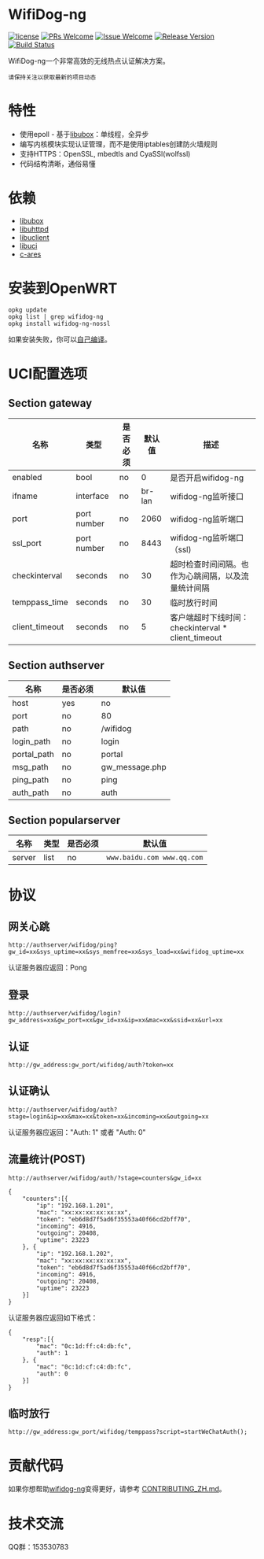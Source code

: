 # WifiDog-ng

[1]: https://img.shields.io/badge/license-LGPL2-brightgreen.svg?style=plastic
[2]: /LICENSE
[3]: https://img.shields.io/badge/PRs-welcome-brightgreen.svg?style=plastic
[4]: https://github.com/zhaojh329/wifidog-ng/pulls
[5]: https://img.shields.io/badge/Issues-welcome-brightgreen.svg?style=plastic
[6]: https://github.com/zhaojh329/wifidog-ng/issues/new
[7]: https://img.shields.io/badge/release-1.1.3-blue.svg?style=plastic
[8]: https://github.com/zhaojh329/wifidog-ng/releases
[9]: https://travis-ci.org/zhaojh329/wifidog-ng.svg?branch=master
[10]: https://travis-ci.org/zhaojh329/wifidog-ng

[![license][1]][2]
[![PRs Welcome][3]][4]
[![Issue Welcome][5]][6]
[![Release Version][7]][8]
[![Build Status][9]][10]

[libuhttpd]: https://github.com/zhaojh329/libuhttpd
[libubox]: https://git.openwrt.org/?p=project/libubox.git
[libuclient]: https://git.openwrt.org/?p=project/uclient.git
[libuci]: https://git.openwrt.org/?p=project/uci.git
[WifiDog]: https://github.com/wifidog/wifidog-gateway
[c-ares]: https://github.com/c-ares/c-ares

WifiDog-ng一个非常高效的无线热点认证解决方案。

`请保持关注以获取最新的项目动态`

# 特性
* 使用epoll - 基于[libubox]：单线程，全异步
* 编写内核模块实现认证管理，而不是使用iptables创建防火墙规则
* 支持HTTPS：OpenSSL, mbedtls and CyaSSl(wolfssl)
* 代码结构清晰，通俗易懂

# 依赖
* [libubox]
* [libuhttpd]
* [libuclient]
* [libuci]
* [c-ares]

# 安装到OpenWRT
    opkg update
    opkg list | grep wifidog-ng
    opkg install wifidog-ng-nossl

如果安装失败，你可以[自己编译](/BUILDOPENWRT_ZH.md)。

# UCI配置选项
## Section gateway
| 名称           | 类型        | 是否必须  | 默认值   | 描述 |
| -------------- | ----------- | --------- | -------- | ----------- |
| enabled        | bool        | no        | 0        | 是否开启wifidog-ng |
| ifname         | interface   | no        | br-lan   | wifidog-ng监听接口 |
| port           | port number | no        | 2060     | wifidog-ng监听端口 |
| ssl_port       | port number | no        | 8443     | wifidog-ng监听端口（ssl) |
| checkinterval  | seconds     | no        | 30       | 超时检查时间间隔。也作为心跳间隔，以及流量统计间隔 |
| temppass_time  | seconds     | no        | 30       | 临时放行时间 |
| client_timeout | seconds     | no        | 5        | 客户端超时下线时间：checkinterval * client_timeout |

## Section authserver
| 名称        | 是否必须  | 默认值         |
| ------------| --------- | ----------------|
| host        | yes       | no              |
| port        | no        | 80              |
| path        | no        | /wifidog        |
| login_path  | no        | login           |
| portal_path | no        | portal          |
| msg_path    | no        | gw_message.php  |
| ping_path   | no        | ping            |
| auth_path   | no        | auth            |

## Section popularserver
| 名称    | 类型 | 是否必须  | 默认值                    |
| ------- | ---- | --------- | -------------------------- |
| server  | list | no        | `www.baidu.com www.qq.com` |

# 协议
## 网关心跳
`http://authserver/wifidog/ping?gw_id=xx&sys_uptime=xx&sys_memfree=xx&sys_load=xx&wifidog_uptime=xx`

认证服务器应返回：Pong

## 登录
`http://authserver/wifidog/login?gw_address=xx&gw_port=xx&gw_id=xx&ip=xx&mac=xx&ssid=xx&url=xx`

## 认证
`http://gw_address:gw_port/wifidog/auth?token=xx`

## 认证确认
`http://authserver/wifidog/auth?stage=login&ip=xx&max=xx&token=xx&incoming=xx&outgoing=xx`

认证服务器应返回："Auth: 1" 或者 "Auth: 0"

## 流量统计(POST)
`http://authserver/wifidog/auth/?stage=counters&gw_id=xx`

```
{
    "counters":[{
        "ip": "192.168.1.201",
        "mac": "xx:xx:xx:xx:xx:xx",
        "token": "eb6d8d7f5ad6f35553a40f66cd2bff70",
        "incoming": 4916,
        "outgoing": 20408,
        "uptime": 23223
    }, {
        "ip": "192.168.1.202",
        "mac": "xx:xx:xx:xx:xx:xx",
        "token": "eb6d8d7f5ad6f35553a40f66cd2bff70",
        "incoming": 4916,
        "outgoing": 20408,
        "uptime": 23223
    }]
}
```

认证服务器应返回如下格式：

```
{
    "resp":[{
        "mac": "0c:1d:ff:c4:db:fc",
        "auth": 1
    }, {
        "mac": "0c:1d:cf:c4:db:fc",
        "auth": 0
    }]
}
```

## 临时放行
`http://gw_address:gw_port/wifidog/temppass?script=startWeChatAuth();`

# 贡献代码
如果你想帮助[wifidog-ng](https://github.com/zhaojh329/wifidog-ng)变得更好，请参考
[CONTRIBUTING_ZH.md](https://github.com/zhaojh329/wifidog-ng/blob/master/CONTRIBUTING_ZH.md)。

# 技术交流
QQ群：153530783

